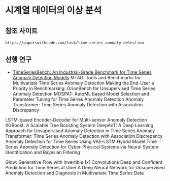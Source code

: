 # 시계열 데이터의 이상 분석


## 참조 사이트
```
https://paperswithcode.com/task/time-series-anomaly-detection
```


## 선행 연구
- [TimeSeriesBench: An Industrial-Grade Benchmark for Time Series Anomaly Detection Models](https://arxiv.org/abs/2402.10802)
MTAD: Tools and Benchmarks for Multivariate Time Series Anomaly Detection
Making the End-User a Priority in Benchmarking: OrionBench for Unsupervised Time Series Anomaly Detection
MOSPAT: AutoML based Model Selection and Parameter Tuning for Time Series Anomaly Detection
Anomaly Transformer: Time Series Anomaly Detection with Association Discrepancy

LSTM-based Encoder-Decoder for Multi-sensor Anomaly Detection
XGBoost: A Scalable Tree Boosting System
DeepAnT: A Deep Learning Approach for Unsupervised Anomaly Detection in Time Series
Anomaly Transformer: Time Series Anomaly Detection with Association Discrepancy
Anomaly Detection for Time Series Using VAE-LSTM Hybrid Model
Time Series Anomaly Detection for Cyber-Physical Systems via Neural System Identification and Bayesian Filtering

Glow: Generative Flow with Invertible 1x1 Convolutions
Deep and Confident Prediction for Time Series at Uber
A Deep Neural Network for Unsupervised Anomaly Detection and Diagnosis in Multivariate Time Series Data

